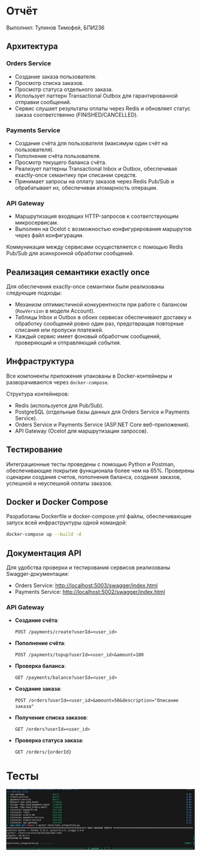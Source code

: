 # Отчёт 

Выполнил: Тулинов Тимофей, БПИ236

## Архитектура

### Orders Service

* Создание заказа пользователя.
* Просмотр списка заказов.
* Просмотр статуса отдельного заказа.
* Использует паттерн Transactional Outbox для гарантированной отправки сообщений.
* Сервис слушает результаты оплаты через Redis и обновляет статус заказа соответственно (FINISHED/CANCELLED).

### Payments Service

* Создание счёта для пользователя (максимум один счёт на пользователя).
* Пополнение счёта пользователя.
* Просмотр текущего баланса счёта.
* Реализует паттерны Transactional Inbox и Outbox, обеспечивая exactly-once семантику при списании средств.
* Принимает запросы на оплату заказов через Redis Pub/Sub и обрабатывает их, обеспечивая атомарность операции.

### API Gateway

* Маршрутизация входящих HTTP-запросов к соответствующим микросервисам.
* Выполнен на Ocelot с возможностью конфигурирования маршрутов через файл конфигурации.

Коммуникация между сервисами осуществляется с помощью Redis Pub/Sub для асинхронной обработки сообщений.

## Реализация семантики exactly once

Для обеспечения exactly-once семантики были реализованы следующие подходы:

* Механизм оптимистичной конкурентности при работе с балансом (`RowVersion` в модели Account).
* Таблицы Inbox и Outbox в обоих сервисах обеспечивают доставку и обработку сообщений ровно один раз, предотвращая повторные списания или пропуски платежей.
* Каждый сервис имеет фоновый обработчик сообщений, проверяющий и отправляющий события.

## Инфраструктура

Все компоненты приложения упакованы в Docker-контейнеры и разворачиваются через `docker-compose`.

Структура контейнеров:

* Redis (используется для Pub/Sub).
* PostgreSQL (отдельные базы данных для Orders Service и Payments Service).
* Orders Service и Payments Service (ASP.NET Core веб-приложения).
* API Gateway (Ocelot для маршрутизации запросов).

## Тестирование

Интеграционные тесты проведены с помощью Python и Postman, обеспечивающие покрытие функционала более чем на 65%. Проверены сценарии создания счетов, пополнения баланса, создания заказов, успешной и неуспешной оплаты заказов.

## Docker и Docker Compose

Разработаны Dockerfile и docker-compose.yml файлы, обеспечивающие запуск всей инфраструктуры одной командой:

```sh
docker-compose up --build -d
```



## Документация API

Для удобства проверки и тестирования сервисов реализованы Swagger-документации:

* Orders Service: [http://localhost:5003/swagger/index.html](http://localhost:5003/swagger/index.html)
* Payments Service: [http://localhost:5002/swagger/index.html](http://localhost:5002/swagger/index.html)


### API Gateway

* **Создание счёта**:

  ```http
  POST /payments/create?userId=<user_id>
  ```

* **Пополнение счёта**:

  ```http
  POST /payments/topup?userId=<user_id>&amount=100
  ```

* **Проверка баланса**:

  ```http
  GET /payments/balance?userId=<user_id>
  ```

* **Создание заказа**:

  ```http
  POST /orders?userId=<user_id>&amount=50&description="Описание заказа"
  ```

* **Получение списка заказов**:

  ```http
  GET /orders?userId=<user_id>
  ```

* **Проверка статуса заказа**:

  ```http
  GET /orders/{orderId}
  ```

# Тесты 

![alt text](telegram-cloud-photo-size-2-5370812821207643218-y.jpg)




